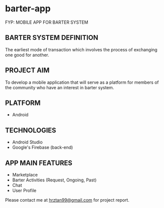 # barter-app
FYP: MOBILE APP FOR BARTER SYSTEM 

## BARTER SYSTEM DEFINITION 
The earliest mode of transaction which involves the process of exchanging one good for another.

## PROJECT AIM
To develop a mobile application that will serve as a platform for members of the community who have an interest in barter system.

## PLATFORM
- Android

## TECHNOLOGIES
- Android Studio
- Google's Firebase (back-end)

## APP MAIN FEATURES
- Marketplace
- Barter Activities (Request, Ongoing, Past)
- Chat
- User Profile

Please contact me at hrztan99@gmail.com for project report.
